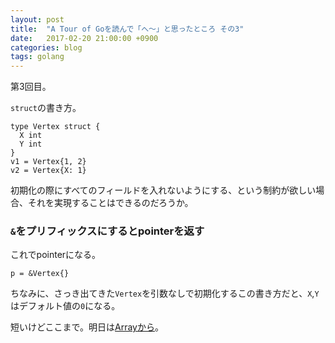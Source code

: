 ```yaml
---
layout: post
title:  "A Tour of Goを読んで「へ〜」と思ったところ その3"
date:   2017-02-20 21:00:00 +0900
categories: blog
tags: golang
---
```

第3回目。

`struct`の書き方。

```golang
type Vertex struct {
  X int
  Y int
}
v1 = Vertex{1, 2}
v2 = Vertex{X: 1}
```

初期化の際にすべてのフィールドを入れないようにする、という制約が欲しい場合、それを実現することはできるのだろうか。

### `&`をプリフィックスにするとpointerを返す

これでpointerになる。

```golang
p = &Vertex{}
```

ちなみに、さっき出てきた`Vertex`を引数なしで初期化するこの書き方だと、`X`,`Y`はデフォルト値の`0`になる。

短いけどここまで。明日は[Arrayから](https://tour.golang.org/moretypes/6)。
